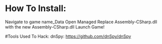 # How To Install:
Navigate to game name_Data
Open Managed
Replace Assembly-CSharp.dll with the new Assembly-CSharp.dll
Launch Game!

#Tools Used To Hack:
dnSpy: https://github.com/dnSpy/dnSpy
